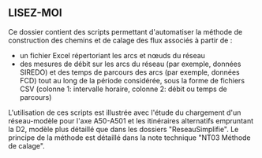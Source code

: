 LISEZ-MOI
---------
Ce dossier contient des scripts permettant d'automatiser la méthode de construction des chemins et de calage des flux associés à partir de :
- un fichier Excel répertoriant les arcs et nœuds du réseau
- des mesures de débit sur les arcs du réseau (par exemple, données SIREDO) et des temps de parcours des arcs (par exemple, données FCD)
tout au long de la période considérée, sous la forme de fichiers CSV (colonne 1: intervalle horaire, colonne 2: débit ou temps de parcours)

L'utilisation de ces scripts est illustrée avec l'étude du chargement d'un réseau-modèle pour l'axe A50-A501 et les itinéraires alternatifs
empruntant la D2, modèle plus détaillé que dans les dossiers "ReseauSimplifie".
Le principe de la méthode est détaillé dans la note technique "NT03 Méthode de calage".
